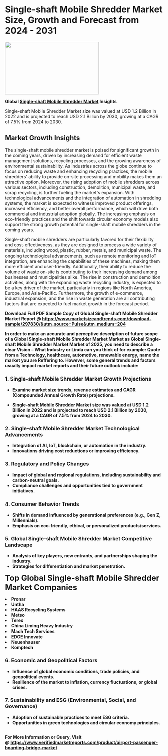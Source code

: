 <H1>Single-shaft Mobile Shredder Market Size, Growth and Forecast from 2024 - 2031</H1><img class="aligncenter size-medium wp-image-584254" src="https://thirdeyenews.in/wp-content/uploads/2024/09/Global-Market-Research-300x168.jpeg" alt="" width="300" height="168" /><p><strong>Global&nbsp;<a href="https://www.marketsizeandtrends.com/download-sample/297830/&amp;utm_source=Pulse&amp;utm_medium=204">Single-shaft Mobile Shredder Market</a> Insights</strong></p><p>Single-shaft Mobile Shredder Market size was valued at USD 1.2 Billion in 2022 and is projected to reach USD 2.1 Billion by 2030, growing at a CAGR of 7.5% from 2024 to 2030.</p><p><h2>Market Growth Insights</h2> <p>The single-shaft mobile shredder market is poised for significant growth in the coming years, driven by increasing demand for efficient waste management solutions, recycling processes, and the growing awareness of environmental sustainability. As industries across the globe continue to focus on reducing waste and enhancing recycling practices, the mobile shredders' ability to provide on-site processing and mobility makes them an attractive option. Moreover, the rising adoption of mobile shredders across various sectors, including construction, demolition, municipal waste, and scrap recycling, is further fueling the market's expansion. With technological advancements and the integration of automation in shredding systems, the market is expected to witness improved product offerings, increased efficiency, and better overall performance, which will drive both commercial and industrial adoption globally. The increasing emphasis on eco-friendly practices and the shift towards circular economy models also support the strong growth potential for single-shaft mobile shredders in the coming years.</p> <p><strong></strong></p> <p>Single-shaft mobile shredders are particularly favored for their flexibility and cost-effectiveness, as they are designed to process a wide variety of materials, including wood, plastic, rubber, metals, and municipal waste. The ongoing technological advancements, such as remote monitoring and IoT integration, are enhancing the capabilities of these machines, making them more efficient and user-friendly. Additionally, their ability to reduce the volume of waste on-site is contributing to their increasing demand among businesses and municipalities alike. The rise in construction and demolition activities, along with the expanding waste recycling industry, is expected to be a key driver of the market, particularly in regions like North America, Europe, and Asia-Pacific. Furthermore, the growth of e-commerce, industrial expansion, and the rise in waste generation are all contributing factors that are expected to fuel market growth in the forecast period. <p><strong></p><p><span class=""><strong>Download Full PDF Sample Copy of Global Single-shaft Mobile Shredder Market Report</strong> @ <a href="https://www.marketsizeandtrends.com/download-sample/297830/&amp;utm_source=Pulse&amp;utm_medium=204" target="_blank">https://www.marketsizeandtrends.com/download-sample/297830/&amp;utm_source=Pulse&amp;utm_medium=204</a></span></p><p>In order to make an accurate and perceptive description of future scope of a Global&nbsp;Single-shaft Mobile Shredder Market Market as Global&nbsp;Single-shaft Mobile Shredder Market Market of 2025, you need to describe a clear Vision &ndash; What Industry or Linda can you think of for example: Quote from a Technology, healthcare, automotive, renewable energy, name the market you are Reffering to. However, some general trends and factors usually impact market reports and their future outlook include:</p><h3>1.&nbsp;<strong>Single-shaft Mobile Shredder Market Growth Projections</strong></h3><ul><li>Examine market size trends, revenue estimates and CAGR (Compounded Annual Growth Rate) projections.</li><li><p>Single-shaft Mobile Shredder Market size was valued at USD 1.2 Billion in 2022 and is projected to reach USD 2.1 Billion by 2030, growing at a CAGR of 7.5% from 2024 to 2030.</p></li></ul><h3>2.&nbsp;<strong>Single-shaft Mobile Shredder Market Technological Advancements</strong></h3><ul><li>Integration of AI, IoT, blockchain, or automation in the industry.</li><li>Innovations driving cost reductions or improving efficiency.</li></ul><h3>3.&nbsp;<strong>Regulatory and Policy Changes</strong></h3><ul><li>Impact of global and regional regulations, including sustainability and carbon-neutral goals.</li><li>Compliance challenges and opportunities tied to government initiatives.</li></ul><h3>4.&nbsp;<strong>Consumer Behavior Trends</strong></h3><ul><li>Shifts in demand influenced by generational preferences (e.g., Gen Z, Millennials).</li><li>Emphasis on eco-friendly, ethical, or personalized products/services.</li></ul><h3>5.&nbsp;<strong>Global Single-shaft Mobile Shredder Market Competitive Landscape</strong></h3><ul><li>Analysis of key players, new entrants, and partnerships shaping the industry.</li><li>Strategies for differentiation and market penetration.</li></ul><p data-pm-slice="1 1 []"><span style="color: inherit; font-family: inherit; font-size: 25px;">Top Global Single-shaft Mobile Shredder Market Companies</span></p><div class="" data-test-id=""><p><li>Pronar</li><li> Untha</li><li> HAAS Recycling Systems</li><li> Metso</li><li> Terex</li><li> China Liming Heavy Industry</li><li> Mach Tech Services</li><li> EDGE Innovate</li><li> Neuenhauser</li><li> Komptech</li></p></div><h3>6.&nbsp;<strong>Economic and Geopolitical Factors</strong></h3><ul><li>Influence of global economic conditions, trade policies, and geopolitical events.</li><li>Resilience of the market to inflation, currency fluctuations, or global crises.</li></ul><h3>7.&nbsp;<strong>Sustainability and ESG (Environmental, Social, and Governance)</strong></h3><ul><li>Adoption of sustainable practices to meet ESG criteria.</li><li>Opportunities in green technologies and circular economy principles.</li></ul><h2><strong style="font-size: 14px;">For More Information or Query, Visit @&nbsp;</strong><a style="background-color: #ffffff; font-size: 14px;" href="https://www.marketsizeandtrends.com/report/single-shaft-mobile-shredder-market/" target="_blank">https://www.verifiedmarketreports.com/product/airport-passenger-boarding-bridge-market</a></h2>
